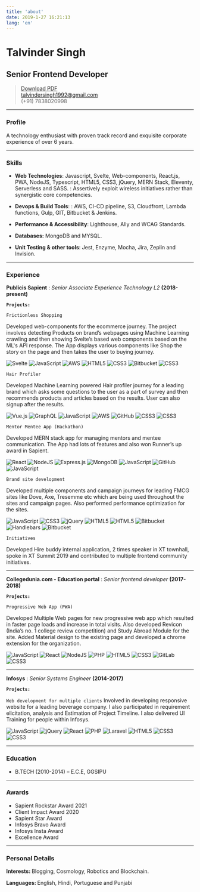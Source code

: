```yaml
---
title: 'about'
date: 2019-1-27 16:21:13
lang: 'en'
---
```

# Talvinder Singh
## Senior Frontend Developer

> [Download PDF](Talvinder_Resume.pdf)  
> [talvindersingh1992@gmail.com](mailto:talvindersingh1992@gmail.com)  
> (+91) 7838020998

------

### Profile

A technology enthusiast with proven track record and exquisite corporate experience of over 6 years.

------

### Skills

* <strong>Web Technologies</strong>: Javascript, Svelte, Web-components, React.js, PWA, NodeJS, Typescript, HTML5, CSS3, jQuery, MERN Stack, Eleventy, Serverless and SASS.
  : Assertively exploit wireless initiatives rather than synergistic core competencies.

* <strong>Devops & Build Tools</strong>:
  : AWS, CI-CD pipeline, S3, Cloudfront, Lambda functions, Gulp, GIT, Bitbucket & Jenkins.

* <strong>Performance & Accessibility</strong>:
  Lighthouse, Ally and WCAG Standards.
  
* <strong>Databases:</strong> MongoDB and MYSQL.

* <strong>Unit Testing & other tools</strong>: Jest, Enzyme, Mocha, Jira, Zeplin and Invision.

-------


### Experience

<strong>Publicis Sapient</strong>
: *Senior Associate Experience Technology L2*
  __(2018-present)__
  
  <strong>`Projects:`</strong>

`Frictionless Shopping`

Developed web-components for the ecommerce journey. The project involves detecting Products on brand’s webpages using Machine Learning crawling and then showing Svelte’s based web components based on the ML's API response. The App displays various components like Shop the story on the page and then takes the user to buying journey.

![Svelte](https://img.shields.io/badge/svelte-%23f1413d.svg?style=for-the-badge&logo=svelte&logoColor=white)
![JavaScript](https://img.shields.io/badge/javascript-%23323330.svg?style=for-the-badge&logo=javascript&logoColor=%23F7DF1E)
![AWS](https://img.shields.io/badge/AWS-%23FF9900.svg?style=for-the-badge&logo=amazon-aws&logoColor=white)
![HTML5](https://img.shields.io/badge/html5-%23E34F26.svg?style=for-the-badge&logo=html5&logoColor=white)
![CSS3](https://img.shields.io/badge/css3-%231572B6.svg?style=for-the-badge&logo=css3&logoColor=white)
![Bitbucket](https://img.shields.io/badge/bitbucket-%230047B3.svg?style=for-the-badge&logo=bitbucket&logoColor=white)
![CSS3](https://img.shields.io/badge/css3-%231572B6.svg?style=for-the-badge&logo=css3&logoColor=white)

`Hair Profiler`

Developed Machine Learning powered Hair profiler journey for a leading brand which asks some questions to the user as a part of survey and then recommends products and articles based on the results. User can also signup after the results.

![Vue.js](https://img.shields.io/badge/vuejs-%2335495e.svg?style=for-the-badge&logo=vuedotjs&logoColor=%234FC08D)
![GraphQL](https://img.shields.io/badge/-GraphQL-E10098?style=for-the-badge&logo=graphql)
![JavaScript](https://img.shields.io/badge/javascript-%23323330.svg?style=for-the-badge&logo=javascript&logoColor=%23F7DF1E)
![AWS](https://img.shields.io/badge/AWS-%23FF9900.svg?style=for-the-badge&logo=amazon-aws&logoColor=white)
![GitHub](https://img.shields.io/badge/github-%23121011.svg?style=for-the-badge&logo=github&logoColor=white)
![CSS3](https://img.shields.io/badge/css3-%231572B6.svg?style=for-the-badge&logo=css3&logoColor=white)
![CSS3](https://img.shields.io/badge/css3-%231572B6.svg?style=for-the-badge&logo=css3&logoColor=white)


`Mentor Mentee App (Hackathon)`

Developed MERN stack app for managing mentors and mentee communication. The App had lots of features and also won Runner’s up award in Sapient.

![React](https://img.shields.io/badge/react-%2320232a.svg?style=for-the-badge&logo=react&logoColor=%2361DAFB)
![NodeJS](https://img.shields.io/badge/node.js-%2343853D.svg?style=for-the-badge&logo=node.js&logoColor=white)
![Express.js](https://img.shields.io/badge/express.js-%23404d59.svg?style=for-the-badge&logo=express&logoColor=%2361DAFB)
![MongoDB](https://img.shields.io/badge/MongoDB-%234ea94b.svg?style=for-the-badge&logo=mongodb&logoColor=white)
![JavaScript](https://img.shields.io/badge/javascript-%23323330.svg?style=for-the-badge&logo=javascript&logoColor=%23F7DF1E)
![GitHub](https://img.shields.io/badge/github-%23121011.svg?style=for-the-badge&logo=github&logoColor=white)
![JavaScript](https://img.shields.io/badge/javascript-%23323330.svg?style=for-the-badge&logo=javascript&logoColor=%23F7DF1E)


`Brand site development`

Developed multiple components and campaign journeys for leading FMCG sites like Dove, Axe, Tresemme etc which are being used throughout the sites and campaign pages. Also performed performance optimization for the sites.

![JavaScript](https://img.shields.io/badge/javascript-%23323330.svg?style=for-the-badge&logo=javascript&logoColor=%23F7DF1E)
![CSS3](https://img.shields.io/badge/css3-%231572B6.svg?style=for-the-badge&logo=css3&logoColor=white)
![jQuery](https://img.shields.io/badge/jquery-%230769AD.svg?style=for-the-badge&logo=jquery&logoColor=white)
![HTML5](https://img.shields.io/badge/html5-%23E34F26.svg?style=for-the-badge&logo=html5&logoColor=white)
![HTML5](https://img.shields.io/badge/html5-%23E34F26.svg?style=for-the-badge&logo=html5&logoColor=white)
![Bitbucket](https://img.shields.io/badge/bitbucket-%230047B3.svg?style=for-the-badge&logo=bitbucket&logoColor=white)
![Handlebars](https://img.shields.io/badge/hbss-handlebars-red)
![Bitbucket](https://img.shields.io/badge/bitbucket-%230047B3.svg?style=for-the-badge&logo=bitbucket&logoColor=white)

`Initiatives`

Developed Hire buddy internal application, 2 times speaker in XT townhall, spoke in XT Summit 2019 and contributed to multiple frontend community initiatives.

--- 
<strong>Collegedunia.com - Education portal</strong>
: *Senior frontend developer*
  __(2017-2018)__
  
  <strong>`Projects:`</strong>

`Progressive Web App (PWA)`

Developed Multiple Web pages for new progressive web app which resulted in faster page loads and increase in total visits. Also developed Revicon (India’s no. 1 college review competition) and Study Abroad Module for the site. Added Material design to the existing page and developed a chrome extension for the organization.

![JavaScript](https://img.shields.io/badge/javascript-%23323330.svg?style=for-the-badge&logo=javascript&logoColor=%23F7DF1E)
![React](https://img.shields.io/badge/react-%2320232a.svg?style=for-the-badge&logo=react&logoColor=%2361DAFB)
![NodeJS](https://img.shields.io/badge/node.js-%2343853D.svg?style=for-the-badge&logo=node.js&logoColor=white)
![PHP](https://img.shields.io/badge/php-%23777BB4.svg?style=for-the-badge&logo=php&logoColor=white)
![HTML5](https://img.shields.io/badge/html5-%23E34F26.svg?style=for-the-badge&logo=html5&logoColor=white)
![CSS3](https://img.shields.io/badge/css3-%231572B6.svg?style=for-the-badge&logo=css3&logoColor=white)
![GitLab](https://img.shields.io/badge/gitlab-%23181717.svg?style=for-the-badge&logo=gitlab&logoColor=white)
![CSS3](https://img.shields.io/badge/css3-%231572B6.svg?style=for-the-badge&logo=css3&logoColor=white)

---

<strong>Infosys</strong>
: *Senior Systems Engineer*
  __(2014-2017)__
  
  <strong>`Projects:`</strong>

`Web development for multiple clients`
Involved in developing responsive website for a leading beverage company. I also participated in requirement elicitation, analysis and Estimation of Project Timeline. I also delivered UI Training for people within Infosys.

![JavaScript](https://img.shields.io/badge/javascript-%23323330.svg?style=for-the-badge&logo=javascript&logoColor=%23F7DF1E)
![jQuery](https://img.shields.io/badge/jquery-%230769AD.svg?style=for-the-badge&logo=jquery&logoColor=white)
![React](https://img.shields.io/badge/react-%2320232a.svg?style=for-the-badge&logo=react&logoColor=%2361DAFB)
![PHP](https://img.shields.io/badge/php-%23777BB4.svg?style=for-the-badge&logo=php&logoColor=white)
![Laravel](https://img.shields.io/badge/laravel-%23FF2D20.svg?style=for-the-badge&logo=laravel&logoColor=white)
![HTML5](https://img.shields.io/badge/html5-%23E34F26.svg?style=for-the-badge&logo=html5&logoColor=white)
![CSS3](https://img.shields.io/badge/css3-%231572B6.svg?style=for-the-badge&logo=css3&logoColor=white)
![CSS3](https://img.shields.io/badge/css3-%231572B6.svg?style=for-the-badge&logo=css3&logoColor=white)

------

### Education

* B.TECH (2010-2014) – E.C.E, GGSIPU

------

### Awards

* Sapient Rockstar Award 2021
* Client Impact Award 2020
* Sapient Star Award
* Infosys Bravo Award
* Infosys Insta Award
* Excellence Award

------

### Personal Details

<strong>Interests: </strong>Blogging, Cosmology, Robotics and Blockchain.

<strong>Languages: </strong> English, Hindi, Portuguese and Punjabi
